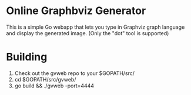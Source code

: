 Online Graphbviz Generator
=========================

This is a simple Go webapp that lets you type in Graphviz graph language
and display the generated image.
(Only the "dot" tool is supported)

Building
========
1. Check out the gvweb repo to your $GOPATH/src/
2. cd $GOPATH/src/gvweb/
3. go build && ./gvweb -port=4444

